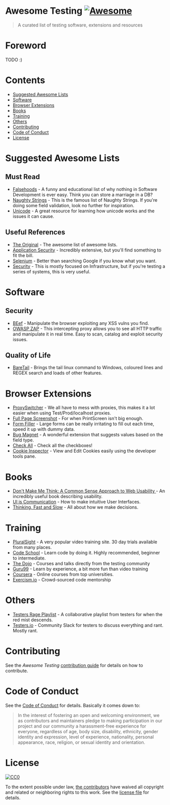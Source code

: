 # Awesome Testing [![Awesome](https://cdn.rawgit.com/sindresorhus/awesome/d7305f38d29fed78fa85652e3a63e154dd8e8829/media/badge.svg)](https://github.com/sindresorhus/awesome)
> A curated list of testing software, extensions and resources

# Foreword
TODO :)

# Contents

- [Suggested Awesome Lists](#suggested-awesome-lists)
- [Software](#software)
- [Browser Extensions](#browser-extensions)
- [Books](#books)
- [Training](#training)
- [Others](#Others)
- [Contributing](#contributing)
- [Code of Conduct](#code-of-conduct)
- [License](#license)

# Suggested Awesome Lists

## Must Read
- [Falsehoods](https://github.com/kdeldycke/awesome-falsehood) - A funny and educational list of why nothing in Software Development is ever easy. Think you can store a marriage in a DB?
- [Naughty Strings](https://github.com/minimaxir/big-list-of-naughty-strings) - This is the famous list of Naughty Strings. If you're doing some field validation, look no further for inspiration.
- [Unicode](https://github.com/jagracey/Awesome-Unicode) - A great resource for learning how unicode works and the issues it can cause.

## Useful References
- [The Original](https://github.com/sindresorhus/awesome) - The awesome list of awesome lists.
- [Application Security](https://github.com/paragonie/awesome-appsec) - Incredibly extensive, but you'll find something to fit the bill.
- [Selenium](https://github.com/christian-bromann/awesome-selenium) - Better than searching Google if you know what you want.
- [Security](https://github.com/sbilly/awesome-security) - This is mostly focused on Infrastructure, but if you're testing a series of systems, this is very useful.


# Software

## Security
- [BEef](http://beefproject.com/) - Manipulate the browser exploiting any XSS vulns you find.
- [OWASP ZAP](https://github.com/zaproxy/zaproxy) - This intercepting proxy allows you to see all HTTP traffic and manipulate it in real time. Easy to scan, catalog and exploit security issues.

## Quality of Life
- [BareTail](https://www.baremetalsoft.com/baretail/) - Brings the tail linux command to Windows, coloured lines and REGEX search and loads of other features.

# Browser Extensions
- [ProxySwitcher](https://chrome.google.com/webstore/detail/proxy-switcher-manager/onnfghpihccifgojkpnnncpagjcdbjod) - We all have to mess with proxies, this makes it a lot easier when using Test/Prod/localhost proxies.
- [Full Page Screenshot](https://chrome.google.com/webstore/detail/full-page-screen-capture/fdpohaocaechififmbbbbbknoalclacl) - For when PrintScreen isn't big enough.
- [Form Filler](https://chrome.google.com/webstore/detail/form-filler/bnjjngeaknajbdcgpfkgnonkmififhfo) - Large forms can be really irritating to fill out each time, speed it up with dummy data.
- [Bug Magnet](https://chrome.google.com/webstore/detail/bug-magnet/efhedldbjahpgjcneebmbolkalbhckfi) - A wonderful extension that suggests values based on the field type.
- [Check All](https://chrome.google.com/webstore/detail/check-all/nnbihdpkeohjdfncchjhidbbonnihaob) - Check all the checkboxes!
- [Cookie Inspector](https://chrome.google.com/webstore/detail/cookie-inspector/jgbbilmfbammlbbhmmgaagdkbkepnijn) - View and Edit Cookies easily using the developer tools pane.

# Books
- [Don't Make Me Think: A Common Sense Approach to Web Usability ](https://www.amazon.co.uk/d/Books/Dont-Make-Me-Think-Usability/0321965515/) - An incredibly useful book describing usability.
- [UI is Communication](https://www.amazon.co.uk/UI-Communication-Intuitive-Interfaces-Effective/dp/0123969808) - How to make intuitive User Interfaces.
- [Thinking, Fast and Slow](https://www.amazon.co.uk/Thinking-Fast-Slow-Daniel-Kahneman/dp/0141033576) - All about how we make decisions.

# Training
- [PluralSight](https://www.pluralsight.com/) - A very popular video training site. 30 day trials available from many places.
- [Code School](https://www.codeschool.com/) - Learn code by doing it. Highly recommended, beginner to intermediate.
- [The Dojo](https://dojo.ministryoftesting.com/) - Courses and talks directly from the testing community
- [Guru99](http://www.guru99.com/) - Learn by experience, a bit more fun than video training
- [Coursera](https://www.coursera.org/) - Online courses from top universities.
- [Exercism.io](http://exercism.io/) - Crowd-sourced code mentorship

# Others
- [Testers Rage Playlist](https://play.spotify.com/user/sanchezni/playlist/5yzT0HrymwEeO8ckqgkPiW) - A collaborative playlist from testers for when the red mist descends.
- [Testers.io](http://www.testers.io/) - Community Slack for testers to discuss everything and rant. Mostly rant.

# Contributing
See the *Awesome Testing* [contribution guide](CONTRIBUTING.md) for details on how to contribute.

# Code of Conduct
See the [Code of Conduct](CODE-OF-CONDUCT.md) for details. Basically it comes down to:
>In the interest of fostering an open and welcoming environment, we as
contributors and maintainers pledge to making participation in our project and
our community a harassment-free experience for everyone, regardless of age, body
size, disability, ethnicity, gender identity and expression, level of experience,
nationality, personal appearance, race, religion, or sexual identity and orientation.


# License
[![CC0](http://mirrors.creativecommons.org/presskit/buttons/88x31/svg/cc-zero.svg)](https://creativecommons.org/publicdomain/zero/1.0/)

To the extent possible under law, [the
contributors](https://github.com/jagracey/Awesome-Unicode/graphs/contributors)
have waived all copyright and related or neighboring rights to this work. See the
[license file](LICENSE) for details.
